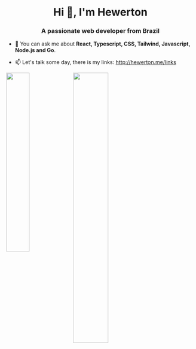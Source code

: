 <h1 align="center">Hi 👋, I'm Hewerton</h1>
<h3 align="center">A passionate web developer from Brazil</h3>

- 💬 You can ask me about **React, Typescript, CSS, Tailwind, Javascript, Node.js and Go**.

- 📫 Let's talk some day, there is my links: http://hewerton.me/links


<img align='left' width='35%' src='https://github-readme-stats.vercel.app/api/top-langs/?username=sherlockzen&layout=compact&langs_count=6&theme=cobalt2' />

<img align='left' width='43%' src='https://github-readme-stats.vercel.app/api?username=sherlockzen&count_private=true&show_icons=true&theme=cobalt2'/>
